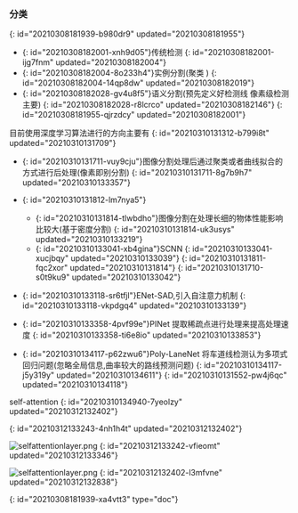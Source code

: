 ### 分类
{: id="20210308181939-b980dr9" updated="20210308181955"}

* {: id="20210308182001-xnh9d05"}传统检测
  {: id="20210308182001-ijg7fnm" updated="20210308182004"}
* {: id="20210308182004-8o233h4"}实例分割(聚类 )
  {: id="20210308182004-14qp8dw" updated="20210308182019"}
* {: id="20210308182028-gv4u8f5"}语义分割(预先定义好检测线 像素级检测 主要)
  {: id="20210308182028-r8lcrco" updated="20210308182146"}
{: id="20210308181955-qjrzdcy" updated="20210308182001"}

目前使用深度学习算法进行的方向主要有
{: id="20210310131312-b799i8t" updated="20210310131709"}

* {: id="20210310131711-vuy9cju"}图像分割处理后通过聚类或者曲线拟合的方式进行后处理(像素即别分割)
  {: id="20210310131711-8g7b9h7" updated="20210310133357"}
* {: id="20210310131812-lm7nya5"}
  * {: id="20210310131814-tlwbdho"}图像分割在处理长细的物体性能影响比较大(基于密度分割)
    {: id="20210310131814-uk3usys" updated="20210310133219"}
  * {: id="20210310133041-xb4gina"}SCNN
    {: id="20210310133041-xucjbqy" updated="20210310133039"}
  {: id="20210310131811-fqc2xor" updated="20210310131814"}
{: id="20210310131710-s0t9ku9" updated="20210310133042"}

* {: id="20210310133118-sr6tfjl"}ENet-SAD,引入自注意力机制
  {: id="20210310133118-vkpdgq4" updated="20210310133139"}
* {: id="20210310133358-4pvf99e"}PINet 提取稀疏点进行处理来提高处理速度
  {: id="20210310133358-ti6e8io" updated="20210310133853"}
* {: id="20210310134117-p62zwu6"}Poly-LaneNet 将车道线检测认为多项式回归问题(忽略全局信息,曲率较大的路线预测问题)
  {: id="20210310134117-j5y319y" updated="20210310134611"}
{: id="20210310131552-pw4j6qc" updated="20210310134118"}

self-attention
{: id="20210310134940-7yeolzy" updated="20210312132402"}

{: id="20210312133243-4nh1h4t" updated="20210312132402"}

![selfattentionlayer.png](assets/slef-attention-layer-2.png)
{: id="20210312133242-vfieomt" updated="20210312133346"}

![selfattentionlayer.png](assets/self-attention-layer.png)
{: id="20210312132402-l3mfvne" updated="20210312132838"}


{: id="20210308181939-xa4vtt3" type="doc"}
